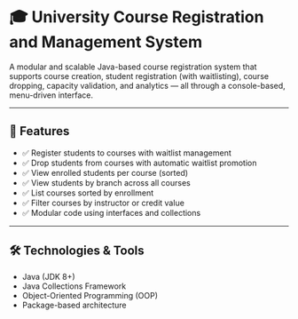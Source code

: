 # 🎓 University Course Registration and Management System

A modular and scalable Java-based course registration system that supports course creation, student registration (with waitlisting), course dropping, capacity validation, and analytics — all through a console-based, menu-driven interface.

---

## 📌 Features

- ✅ Register students to courses with waitlist management
- ✅ Drop students from courses with automatic waitlist promotion
- ✅ View enrolled students per course (sorted)
- ✅ View students by branch across all courses
- ✅ List courses sorted by enrollment
- ✅ Filter courses by instructor or credit value
- ✅ Modular code using interfaces and collections

---

## 🛠 Technologies & Tools

- Java (JDK 8+)
- Java Collections Framework
- Object-Oriented Programming (OOP)
- Package-based architecture